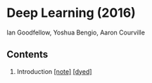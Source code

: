# Deep Learning (2016)

Ian Goodfellow, Yoshua Bengio, Aaron Courville

## Contents

1. Introduction [[note]](https://1drv.ms/p/s!AllPqyV9kKUrhAFymTyz1wWT2NRf) [[dyed]](https://1drv.ms/w/s!AllPqyV9kKUrhACsuON0b3_OCvWA)


